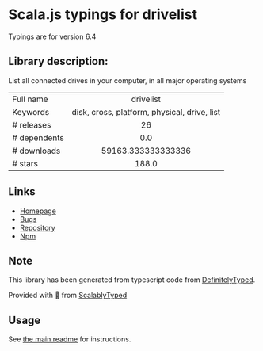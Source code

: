 
# Scala.js typings for drivelist

Typings are for version 6.4

## Library description:
List all connected drives in your computer, in all major operating systems

|                    |                 |
| ------------------ | :-------------: |
| Full name          | drivelist |
| Keywords           | disk, cross, platform, physical, drive, list |
| # releases         | 26 |
| # dependents       | 0.0 |
| # downloads        | 59163.333333333336 |
| # stars            | 188.0 |

## Links
- [Homepage](https://github.com/balena-io-modules/drivelist)
- [Bugs](https://github.com/balena-io-modules/drivelist/issues)
- [Repository](https://github.com/balena-io-modules/drivelist)
- [Npm](https://www.npmjs.com/package/drivelist)
    


## Note
This library has been generated from typescript code from [DefinitelyTyped](https://definitelytyped.org).

Provided with :purple_heart: from [ScalablyTyped](https://github.com/oyvindberg/ScalablyTyped)

## Usage
See [the main readme](../../readme.md) for instructions.


